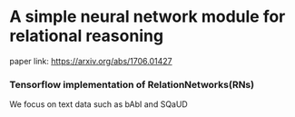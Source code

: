 # A simple neural network module for relational reasoning

paper link: https://arxiv.org/abs/1706.01427

### Tensorflow implementation of RelationNetworks(RNs)

We focus on text data such as bAbI and SQaUD
